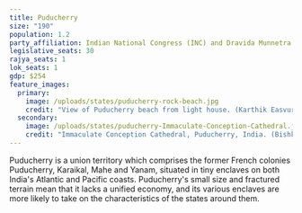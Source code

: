 ```yaml
---
title: Puducherry
size: "190"
population: 1.2
party_affiliation: Indian National Congress (INC) and Dravida Munnetra Kazhagam (DMK)
legislative_seats: 30
rajya_seats: 1
lok_seats: 1
gdp: $254
feature_images:
  primary:
    image: /uploads/states/puducherry-rock-beach.jpg
    credit: "View of Puducherry beach from light house. (Karthik Easvur, licensed under CC BY-SA 3.0)"
  secondary:
    image: /uploads/states/puducherry-Immaculate-Conception-Cathedral.jpg
    credit: "Immaculate Conception Cathedral, Puducherry, India. (BishkekRocks, licensed under CC BY-SA 3.0)"
---
```


Puducherry is a union territory which comprises the former French colonies Puducherry, Karaikal, Mahe and Yanam, situated in tiny enclaves on both India's Atlantic and Pacific coasts. Puducherry's small size and fractured terrain mean that it lacks a unified economy, and its various enclaves are more likely to take on the characteristics of the states around them.
